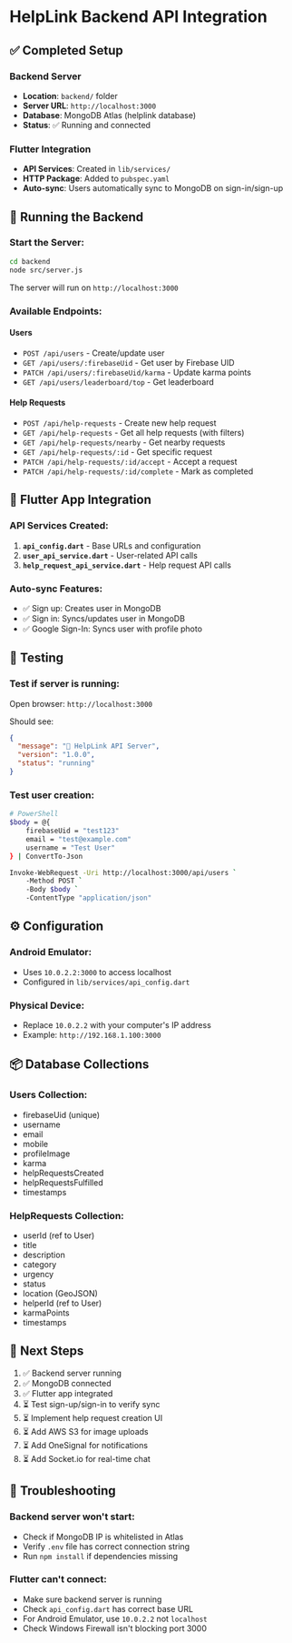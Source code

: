 # HelpLink Backend API Integration

## ✅ Completed Setup

### Backend Server
- **Location**: `backend/` folder
- **Server URL**: `http://localhost:3000`
- **Database**: MongoDB Atlas (helplink database)
- **Status**: ✅ Running and connected

### Flutter Integration
- **API Services**: Created in `lib/services/`
- **HTTP Package**: Added to `pubspec.yaml`
- **Auto-sync**: Users automatically sync to MongoDB on sign-in/sign-up

## 🚀 Running the Backend

### Start the Server:
```bash
cd backend
node src/server.js
```

The server will run on `http://localhost:3000`

### Available Endpoints:

#### Users
- `POST /api/users` - Create/update user
- `GET /api/users/:firebaseUid` - Get user by Firebase UID
- `PATCH /api/users/:firebaseUid/karma` - Update karma points
- `GET /api/users/leaderboard/top` - Get leaderboard

#### Help Requests
- `POST /api/help-requests` - Create new help request
- `GET /api/help-requests` - Get all help requests (with filters)
- `GET /api/help-requests/nearby` - Get nearby requests
- `GET /api/help-requests/:id` - Get specific request
- `PATCH /api/help-requests/:id/accept` - Accept a request
- `PATCH /api/help-requests/:id/complete` - Mark as completed

## 📱 Flutter App Integration

### API Services Created:
1. **`api_config.dart`** - Base URLs and configuration
2. **`user_api_service.dart`** - User-related API calls
3. **`help_request_api_service.dart`** - Help request API calls

### Auto-sync Features:
- ✅ Sign up: Creates user in MongoDB
- ✅ Sign in: Syncs/updates user in MongoDB
- ✅ Google Sign-In: Syncs user with profile photo

## 🔧 Testing

### Test if server is running:
Open browser: `http://localhost:3000`

Should see:
```json
{
  "message": "🚀 HelpLink API Server",
  "version": "1.0.0",
  "status": "running"
}
```

### Test user creation:
```bash
# PowerShell
$body = @{
    firebaseUid = "test123"
    email = "test@example.com"
    username = "Test User"
} | ConvertTo-Json

Invoke-WebRequest -Uri http://localhost:3000/api/users `
    -Method POST `
    -Body $body `
    -ContentType "application/json"
```

## ⚙️ Configuration

### Android Emulator:
- Uses `10.0.2.2:3000` to access localhost
- Configured in `lib/services/api_config.dart`

### Physical Device:
- Replace `10.0.2.2` with your computer's IP address
- Example: `http://192.168.1.100:3000`

## 📦 Database Collections

### Users Collection:
- firebaseUid (unique)
- username
- email
- mobile
- profileImage
- karma
- helpRequestsCreated
- helpRequestsFulfilled
- timestamps

### HelpRequests Collection:
- userId (ref to User)
- title
- description
- category
- urgency
- status
- location (GeoJSON)
- helperId (ref to User)
- karmaPoints
- timestamps

## 🎯 Next Steps

1. ✅ Backend server running
2. ✅ MongoDB connected
3. ✅ Flutter app integrated
4. ⏳ Test sign-up/sign-in to verify sync
5. ⏳ Implement help request creation UI
6. ⏳ Add AWS S3 for image uploads
7. ⏳ Add OneSignal for notifications
8. ⏳ Add Socket.io for real-time chat

## 🐛 Troubleshooting

### Backend server won't start:
- Check if MongoDB IP is whitelisted in Atlas
- Verify `.env` file has correct connection string
- Run `npm install` if dependencies missing

### Flutter can't connect:
- Make sure backend server is running
- Check `api_config.dart` has correct base URL
- For Android Emulator, use `10.0.2.2` not `localhost`
- Check Windows Firewall isn't blocking port 3000
